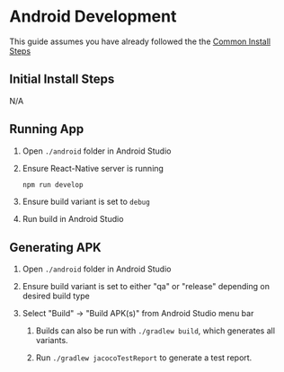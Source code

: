 # Android Development

This guide assumes you have already followed the the [Common Install Steps](/development/starting-development.md#common-install-steps)

## Initial Install Steps

N/A

## Running App

1. Open `./android` folder in Android Studio

1. Ensure React-Native server is running
    ```sh
    npm run develop
    ```

1. Ensure build variant is set to `debug`

1. Run build in Android Studio

## Generating APK

1. Open `./android` folder in Android Studio

1. Ensure build variant is set to either "qa" or "release" depending on desired build type

1. Select "Build" -> "Build APK(s)" from Android Studio menu bar

    1. Builds can also be run with `./gradlew build`, which generates all variants.

    1. Run `./gradlew jacocoTestReport` to generate a test report.